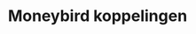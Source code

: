 ---
title: Moneybird koppelingen
key: moneybird
image: /images/@stock/Logos/moneybird-koppelingen.png
link_to: /koppelingen/moneybird
klass: boekhoud facturatie
layout: koppelingen
referral-url: https://www.moneybird.nl/?referrer=3eab6305d7

excerpt: Met onze Moneybird boekhoudkoppelingen is je administratie altijd op orde. Probeer nu! Bespaar veel tijd met een Moneybird koppeling en andere API koppelingen.
---